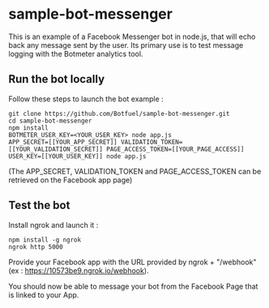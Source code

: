 # sample-bot-messenger

This is an example of a Facebook Messenger bot in node.js, that will echo back any message sent by the user. Its primary use is to test message logging with the Botmeter analytics tool.

## Run the bot locally
Follow these steps to launch the bot example :
```
git clone https://github.com/Botfuel/sample-bot-messenger.git
cd sample-bot-messenger
npm install
BOTMETER_USER_KEY=<YOUR_USER_KEY> node app.js
APP_SECRET=[[YOUR_APP_SECRET]] VALIDATION_TOKEN=[[YOUR_VALIDATION_SECRET]] PAGE_ACCESS_TOKEN=[[YOUR_PAGE_ACCESS]] USER_KEY=[[YOUR_USER_KEY]] node app.js
```

(The APP_SECRET, VALIDATION_TOKEN and PAGE_ACCESS_TOKEN can be retrieved on the Facebook app page)

## Test the bot

Install ngrok and launch it :
```
npm install -g ngrok
ngrok http 5000
```
Provide your Facebook app with the URL provided by ngrok + "/webhook" (ex : https://10573be9.ngrok.io/webhook).

You should now be able to message your bot from the Facebook Page that is linked to your App.

